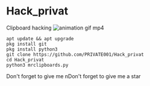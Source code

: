 # Hack_privat
Clipboard hacking
![animation gif mp4](https://github.com/PRIVATE001/Hack_privat/assets/155662747/1a4bf08a-b4fb-4e65-8061-c581e07ad6a4)

```
apt update && apt upgrade
pkg install git
pkg install python3
git clone https://github.com/PRIVATE001/Hack_privat
cd Hack_privat
python3 mrclipboards.py
```

Don't forget to give me nDon't forget to give me a star
